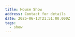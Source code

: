 ```yaml
---
title: House Show
address: Contact for details
date: 2025-06-13T21:51:00.000Z
tags:
  - show
---
```

